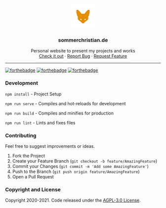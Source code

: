 <!-- Header -->
<br />
<p align="center">
  <a href="https://sommerchristian.de">
    <img src="src/assets/logo.png" alt="Logo" width="80" height="80">
  </a>

  <h3 align="center">sommerchristian.de</h3>

  <p align="center">
    Personal website to present my projects and works
	<br>
    <a href="https://sommerchristian.de">Check it out</a>
    ·
    <a href="https://github.com/BlackGhostHD/website/issues">Report Bug</a>
    ·
    <a href="https://github.com/BlackGhostHD/website/issues">Request Feature</a>
  </p>
</p>

<hr>

<!-- Badges -->
[![forthebadge](https://forthebadge.com/images/badges/made-with-vue.svg)](https://forthebadge.com)
[![forthebadge](https://forthebadge.com/images/badges/built-with-love.svg)](https://forthebadge.com)
[![forthebadge](https://forthebadge.com/images/badges/compatibility-club-penguin.svg)](https://forthebadge.com)

<!-- Development -->
### Development

`npm install`	-	Project Setup

`npm run serve`	-	Compiles and hot-reloads for development

`npm run build`	-	Compiles and minifies for production

`npm run lint`	-	Lints and fixes files

<!-- Contributing -->
### Contributing
Feel free to suggest improvements or ideas.
1. Fork the Project
2. Create your Feature Branch (`git checkout -b feature/AmazingFeature`)
3. Commit your Changes (`git commit -m 'Add some AmazingFeature'`)
4. Push to the Branch (`git push origin feature/AmazingFeature`)
5. Open a Pull Request

<!-- Copyright & License -->
### Copyright and License
Copyright 2020-2021. Code released under the [AGPL-3.0 License](https://github.com/BlackGhostHD/website/blob/main/LICENSE).
